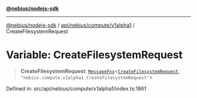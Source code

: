 [**@nebius/nodejs-sdk**](../../../../../README.md)

***

[@nebius/nodejs-sdk](../../../../../README.md) / [api/nebius/compute/v1alpha1](../README.md) / CreateFilesystemRequest

# Variable: CreateFilesystemRequest

> **CreateFilesystemRequest**: [`MessageFns`](../../../../../runtime/protos/core/interfaces/MessageFns.md)\<[`CreateFilesystemRequest`](../interfaces/CreateFilesystemRequest.md), `"nebius.compute.v1alpha1.CreateFilesystemRequest"`\>

Defined in: src/api/nebius/compute/v1alpha1/index.ts:1861
